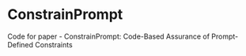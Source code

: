 # ConstrainPrompt
Code for paper - ConstrainPrompt: Code-Based Assurance of Prompt-Defined Constraints
